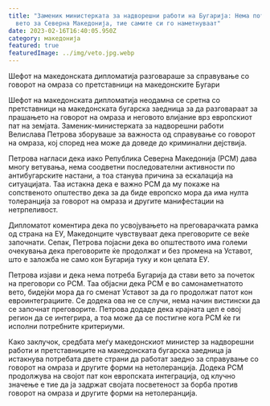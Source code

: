 ```yaml
---
title: "Заменик министерката за надворешни работи на Бугарија: Нема потреба од
  вето за Северна Македонија, тие самите си го наметнуваат"
date: 2023-02-16T16:40:05.950Z
category: македонија
featured: true
featuredImage: ../img/veto.jpg.webp
---
```


Шефот на македонската дипломатија разговараше за справување со говорот на омраза со претставници на македонските Бугари

Шефот на македонската дипломатија неодамна се сретна со претставници на македонската бугарска заедница за да разговараат за прашањето на говорот на омраза и неговото влијание врз европскиот пат на земјата. Заменик-министерката за надворешни работи Велислава Петрова зборуваше за важноста од справување со говорот на омраза, кој според неа може да доведе до криминални дејствија.

Петрова нагласи дека иако Република Северна Македонија (РСМ) дава многу ветувања, нема соодветни последователни активности по антибугарските настани, а тоа станува причина за ескалација на ситуацијата. Таа истакна дека е важно РСМ да му покаже на сопственото општество дека за да биде европско мора да има нулта толеранција за говорот на омраза и другите манифестации на нетрпеливост.

Дипломатот коментира дека по усвојувањето на преговарачката рамка од страна на ЕУ, Македонците чувствуваат дека преговорите се веќе започнати. Сепак, Петрова појасни дека во општеството има големи очекувања дека преговорите ќе продолжат и без промена на Уставот, што е заложба не само кон Бугарија туку и кон целата ЕУ.

Петрова изјави и дека нема потреба Бугарија да стави вето за почеток на преговори со РСМ. Таа објасни дека РСМ е во самонаметнатото вето, бидејќи мора да го сменат Уставот за да го продолжат патот кон евроинтеграциите. Се додека ова не се случи, нема начин вистински да се започнат преговорите. Петрова додаде дека крајната цел е овој регион да се интегрира, а тоа може да се постигне кога РСМ ќе ги исполни потребните критериуми.

Како заклучок, средбата меѓу македонскиот министер за надворешни работи и претставниците на македонската бугарска заедница ја истакнува потребата двете страни да работат заедно за справување со говорот на омраза и другите форми на нетолеранција. Додека РСМ продолжува на својот пат кон европската интеграција, од клучно значење е тие да ја задржат својата посветеност за борба против говорот на омраза и другите форми на нетолеранција.
